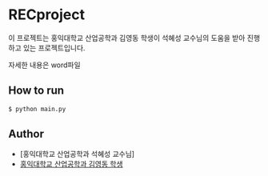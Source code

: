 # RECproject

이 프로젝트는 홍익대학교 산업공학과 김영동 학생이 석혜성 교수님의 도움을 받아 진행하고 있는 프로젝트입니다.

자세한 내용은 word파일 

## How to run
```bash
$ python main.py
```

## Author
* [홍익대학교 산업공학과 석혜성 교수님]
* [홍익대학교 산업공학과 김영동 학생](https://github.com/KimYoungDong2)
